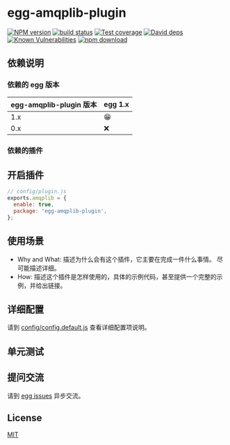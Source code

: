 # egg-amqplib-plugin

[![NPM version][npm-image]][npm-url]
[![build status][travis-image]][travis-url]
[![Test coverage][codecov-image]][codecov-url]
[![David deps][david-image]][david-url]
[![Known Vulnerabilities][snyk-image]][snyk-url]
[![npm download][download-image]][download-url]

[npm-image]: https://img.shields.io/npm/v/egg-amqplib-plugin.svg?style=flat-square
[npm-url]: https://npmjs.org/package/egg-amqplib-plugin
[travis-image]: https://img.shields.io/travis/eggjs/egg-amqplib-plugin.svg?style=flat-square
[travis-url]: https://travis-ci.org/eggjs/egg-amqplib-plugin
[codecov-image]: https://img.shields.io/codecov/c/github/eggjs/egg-amqplib-plugin.svg?style=flat-square
[codecov-url]: https://codecov.io/github/eggjs/egg-amqplib-plugin?branch=master
[david-image]: https://img.shields.io/david/eggjs/egg-amqplib-plugin.svg?style=flat-square
[david-url]: https://david-dm.org/eggjs/egg-amqplib-plugin
[snyk-image]: https://snyk.io/test/npm/egg-amqplib-plugin/badge.svg?style=flat-square
[snyk-url]: https://snyk.io/test/npm/egg-amqplib-plugin
[download-image]: https://img.shields.io/npm/dm/egg-amqplib-plugin.svg?style=flat-square
[download-url]: https://npmjs.org/package/egg-amqplib-plugin

<!--
Description here.
-->

## 依赖说明

### 依赖的 egg 版本

| egg-amqplib-plugin 版本 | egg 1.x |
| ----------------------- | ------- |
| 1.x                     | 😁      |
| 0.x                     | ❌      |

### 依赖的插件

<!--

如果有依赖其它插件，请在这里特别说明。如

- security
- multipart

-->

## 开启插件

```js
// config/plugin.js
exports.amqplib = {
  enable: true,
  package: 'egg-amqplib-plugin',
};
```

## 使用场景

- Why and What: 描述为什么会有这个插件，它主要在完成一件什么事情。
  尽可能描述详细。
- How: 描述这个插件是怎样使用的，具体的示例代码，甚至提供一个完整的示例，并给出链接。

## 详细配置

请到 [config/config.default.js](config/config.default.js) 查看详细配置项说明。

## 单元测试

<!-- 描述如何在单元测试中使用此插件，例如 schedule 如何触发。无则省略。-->

## 提问交流

请到 [egg issues](https://github.com/eggjs/egg/issues) 异步交流。

## License

[MIT](LICENSE)
